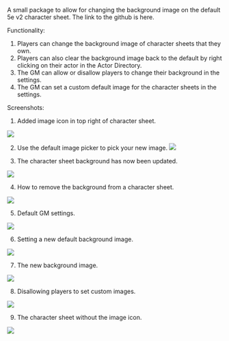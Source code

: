 A small package to allow for changing the background image on the default 5e v2 character sheet. The link to the github is here.

Functionality:

1. Players can change the background image of character sheets that they own. 
2. Players can also clear the background image back to the default by right clicking on their actor in the Actor Directory.
3. The GM can allow or disallow players to change their background in the settings.
4. The GM can set a custom default image for the character sheets in the settings.

Screenshots:

1. Added image icon in top right of character sheet.

![](https://github.com/kckoch/foundryvtt-change-background-image/blob/0e55eda4f25588284587d5123568237d2c4e4c4f/images/BI%201.png)

2. Use the default image picker to pick your new image.
![](https://github.com/kckoch/foundryvtt-change-background-image/blob/0e55eda4f25588284587d5123568237d2c4e4c4f/images/BI%202.png)

3. The character sheet background has now been updated.
   
![](https://github.com/kckoch/foundryvtt-change-background-image/blob/0e55eda4f25588284587d5123568237d2c4e4c4f/images/BI%203.png)

4. How to remove the background from a character sheet.
   
![](https://github.com/kckoch/foundryvtt-change-background-image/blob/0e55eda4f25588284587d5123568237d2c4e4c4f/images/BI%204.png)

5. Default GM settings.
   
![](https://github.com/kckoch/foundryvtt-change-background-image/blob/0e55eda4f25588284587d5123568237d2c4e4c4f/images/BI%205.png)

6. Setting a new default background image.
    
![](https://github.com/kckoch/foundryvtt-change-background-image/blob/0e55eda4f25588284587d5123568237d2c4e4c4f/images/BI%206.png)

7. The new background image.
    
![](https://github.com/kckoch/foundryvtt-change-background-image/blob/0e55eda4f25588284587d5123568237d2c4e4c4f/images/BI%207.png)

8. Disallowing players to set custom images.
    
![](https://github.com/kckoch/foundryvtt-change-background-image/blob/c000e0470ee1283a6435950f8785f31dcb7ea62d/images/BI%208.png)

9. The character sheet without the image icon.
    
![](https://github.com/kckoch/foundryvtt-change-background-image/blob/c000e0470ee1283a6435950f8785f31dcb7ea62d/images/BI%209.png)

